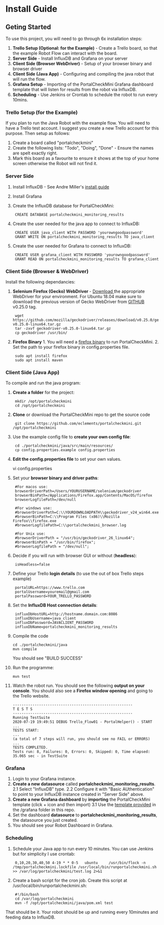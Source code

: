 # Install Guide
## Geting Started
To use this project, you will need to go through 6x installation steps:
1. **Trello Setup (Optional: for the Example)** - Create a Trello board, so that the example Robot Flow can interact with the board.
2. **Server Side** - Install InfluxDB and Grafana on your server
3. **Client Side (Browser WebDriver)** - Setup of your browser binary and browser driver
4. **Client Side (Java App)** - Configuring and compiling the java robot that will run the flow.
5. **Grafana Setup** - Importing of the PortalCheckMini Grafana dashboard template that will listen for results from the robot via InfluxDB.
6. **Scheduling** - Use Jenkins or Crontab to schedule the robot to run every 10mins.

### Trello Setup (for the Example)
If you plan to run the Java Robot with the example flow. You will need to have a Trello test account. I suggest you create a new Trello account for this purpose. Then setup as follows:
1. Create a board called "portalcheckmini"
2. Create the following lists: "Todo", "Doing", "Done" - Ensure the names are spelt exactly right.
3. Mark this board as a favourite to ensure it shows at the top of your home screen otherwise the Robot will not find it.

### Server Side
1. Install InfluxDB - See Andre Miller's [install guide](http://www.andremiller.net/content/grafana-and-influxdb-quickstart-on-ubuntu)
2. Install Grafana  
3. Create the InfluxDB database for PortalCheckMini:

        CREATE DATABASE portalcheckmini_monitoring_results

4. Create the user needed for the java app to connect to InfluxDB:

        CREATE USER java_client WITH PASSWORD 'yourowngoodpassword'
        GRANT WRITE ON portalcheckmini_monitoring_results TO java_client

4. Create the user needed for Grafana to connect to InfluxDB:

        CREATE USER grafana_client WITH PASSWORD 'yourowngoodpassword'
        GRANT READ ON portalcheckmini_monitoring_results TO grafana_client

###  Client Side (Browser & WebDriver)
Install the following dependancies:
1. **Selenium Firefox (Gecko) WebDriver** - [Download ](https://github.com/mozilla/geckodriver/releases) the appropriate WebDriver for your environment. For Ubuntu 18.04 make sure to download the previous version of Gecko WebDriver from [GITHUB](https://github.com/mozilla/geckodriver/releases/tag/v0.25.0) v0.25.0 tag.

        wget https://github.com/mozilla/geckodriver/releases/download/v0.25.0/geckodriver-v0.25.0-linux64.tar.gz
        tar -zxvf geckodriver-v0.25.0-linux64.tar.gz
        cp geckodriver /usr/bin/

2. **Firefox Binary**
        1. You will need a [firefox binary](https://www.mozilla.org/en-US/firefox/new/) to run PortalCheckMini.
        2. Set the path to your firefox binary in config.properties file.

        sudo apt install firefox
        sudo apt install maven

### Client Side (Java App)
To compile and run the java program:
1. **Create a folder** for the project: 

        mkdir /opt/portalcheckmini
        cd /opt/portalcheckmini

1. **Clone** or download the PortalCheckMini repo to get the source code

        git clone https://github.com/eclements/portalcheckmini.git /opt/portalcheckmini

4. Use the example config file to **create your own config file**:

        cd ./portalcheckmini/java/src/main/resources/
        cp config.properties.example config.properties

5. **Edit the config.properties file** to set your own values. 

    vi config.properties

6. Set your **browser binary and driver paths**:

        #For macos use:
        browserDriverPath=/Users/YOURUSERNAME/selenium/geckodriver
        browserBinPath=/Applications/Firefox.app/Contents/MacOS/firefox
        browserLogfilePath=/dev/null

        #For windows use:
        #browserDriverPath=C:\\YOURDOWNLOADPATH\\geckodriver_v24_win64.exe
        #browserBinPath=C:\\Program Files (x86)\\Mozilla Firefox\\firefox.exe
        #browserLogfilePath=C:\\portalcheckmini_browser.log 

        #For Unix use:
        #browserDriverPath = "/usr/bin/geckodriver_26_linux64";
        #browserBinPath = "/usr/bin/firefox";
        #browserLogfilePath = "/dev/null";

7. Decide if you will run with browser GUI or without (**headless**):

        isHeadless=false

8. Define your Trello **login details** (to use the out of box Trello steps example)

        portalURL=https://www.trello.com
        portalUsername=youremail@gmail.com
        portalPassword=YOUR_TRELLO_PASSWORD

9. Set the **InfluxDB Host connection details**:

        influxDbHostURL=http://hostname.domain.com:8086
        influxDbUsername=java_client
        influxDbPassword=JAVACLIENT_PASSWORD 
        influxDbName=portalcheckmini_monitoring_results

10. Compile the code

        cd ./portalcheckmini/java
        mvn compile

    You should see "BUILD SUCCESS"
10. Run the programme:

        mvn test

11. Watch the robot run. You should see the following **output on your console**. You should also see a **Firefox window opening** and going to the Trello website.

        -------------------------------------------------------
        T E S T S
        -------------------------------------------------------
        Running TestSuite
        2020-07-19 19:49:51 DEBUG Trello_Flow01 - PortalHelper() - START
        ...
        TESTS START: 
        ...
        (a total of 7 steps will run, you should see no FAIL or ERRORS)
        ...
        TESTS COMPLETED. 
        Tests run: 8, Failures: 0, Errors: 0, Skipped: 0, Time elapsed: 35.065 sec - in TestSuite
### Grafana
1. Login to your Grafana instance.
2. **Create a new datasource** called **portalcheckmini_monitoring_results**. 
2.1 Select "InfluxDB" type. 
2.2 Configure it with "Basic AUthentication" to point to your InfluxDB instance created in "Server Side" above. 
3. **Create a new Grafana dashboard** by **importing** the PortalCheckMini template (click + icon and then import)
3.1 Use the [template provided](https://github.com/eclements/portalcheckmini/blob/master/grafana/Synthetic%20Dashboard%20for%20Java%20Selenium%20Robot%20-%20PortalCheckMini.json) in the /grafana folder in this repo.
4. Set the dashboard **datasource** to **portalcheckmini_monitoring_results**, the datasource you just created.
5. You should see your Robot Dashboard in Grafana.

### Scheduling
1. Schedule your Java app to run every 10 minutes. 
You can use Jenkins but for simplicity I use crontab:

        0,10,20,30,40,50 4-19 * * 0-5   ubuntu     /usr/bin/flock -n /tmp/portalcheckmini.lockfile /usr/local/bin/runportalcheckmini.sh >> /var/log/portalcheckmini/test.log 2>&1

2. Create a bash script for the cron job. Create this script at     /usr/local/bin/runportalcheckmini.sh:

        #!/bin/bash
        cd /var/log/portalcheckmini
        mvn -f /opt/portalcheckmini/java/pom.xml test

That should be it. Your robot should be up and running every 10minutes and feeding data to InfluxDB.

